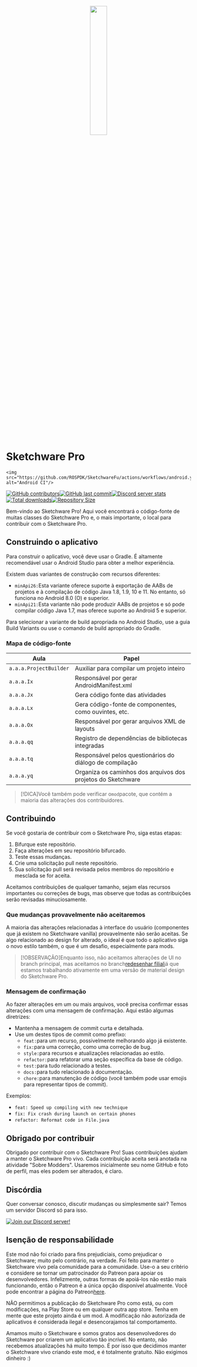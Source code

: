 <p align="center">
  <img src="assets/Sketchware-Pro.png" style="width: 30%;" />
</p>

# Sketchware Pro

    <img src="https://github.com/ROSPDK/SketchwareFu/actions/workflows/android.yml/badge.svg" alt="Android CI"/>

[![GitHub contributors](https://img.shields.io/github/contributors/Sketchware-Pro/Sketchware-Pro)](https://github.com/Sketchware-Pro/Sketchware-Pro/graphs/contributors)[![GitHub last commit](https://img.shields.io/github/last-commit/Sketchware-Pro/Sketchware-Pro)](https://github.com/Sketchware-Pro/Sketchware-Pro/commits/)[![Discord server stats](https://img.shields.io/discord/790686719753846785)](http://discord.gg/kq39yhT4rX)[![Total downloads](https://img.shields.io/github/downloads/Sketchware-Pro/Sketchware-Pro/total)](https://github.com/Sketchware-Pro/Sketchware-Pro/releases)[![Repository Size](https://img.shields.io/github/repo-size/Sketchware-Pro/Sketchware-Pro)](https://github.com/Sketchware-Pro/Sketchware-Pro)

Bem-vindo ao Sketchware Pro! Aqui você encontrará o código-fonte de muitas classes do Sketchware Pro e, o mais importante, o local para contribuir com o Sketchware Pro.

## Construindo o aplicativo

Para construir o aplicativo, você deve usar o Gradle. É altamente recomendável usar o Android Studio para obter a melhor experiência.

Existem duas variantes de construção com recursos diferentes:

-   `minApi26:`Esta variante oferece suporte à exportação de AABs de projetos e à compilação de código Java 1.8, 1.9, 10 e 11. No entanto, só funciona no Android 8.0 (O) e superior.
-   `minApi21:`Esta variante não pode produzir AABs de projetos e só pode compilar código Java 1.7, mas oferece suporte ao Android 5 e superior.

Para selecionar a variante de build apropriada no Android Studio, use a guia Build Variants ou use o comando de build apropriado do Gradle.

### Mapa de código-fonte

| Aula                   | Papel                                                        |
| ---------------------- | ------------------------------------------------------------ |
| `a.a.a.ProjectBuilder` | Auxiliar para compilar um projeto inteiro                    |
| `a.a.a.Ix`             | Responsável por gerar AndroidManifest.xml                    |
| `a.a.a.Jx`             | Gera código fonte das atividades                             |
| `a.a.a.Lx`             | Gera código-fonte de componentes, como ouvintes, etc.        |
| `a.a.a.Ox`             | Responsável por gerar arquivos XML de layouts                |
| `a.a.a.qq`             | Registro de dependências de bibliotecas integradas           |
| `a.a.a.tq`             | Responsável pelos questionários do diálogo de compilação     |
| `a.a.a.yq`             | Organiza os caminhos dos arquivos dos projetos do Sketchware |

> [!DICA]Você também pode verificar o`mod`pacote, que contém a maioria das alterações dos contribuidores.

## Contribuindo

Se você gostaria de contribuir com o Sketchware Pro, siga estas etapas:

1.  Bifurque este repositório.
2.  Faça alterações em seu repositório bifurcado.
3.  Teste essas mudanças.
4.  Crie uma solicitação pull neste repositório.
5.  Sua solicitação pull será revisada pelos membros do repositório e mesclada se for aceita.

Aceitamos contribuições de qualquer tamanho, sejam elas recursos importantes ou correções de bugs, mas observe que todas as contribuições serão revisadas minuciosamente.

### Que mudanças provavelmente não aceitaremos

A maioria das alterações relacionadas à interface do usuário (componentes que já existem no Sketchware vanilla) provavelmente não serão aceitas. Se algo relacionado ao design for alterado, o ideal é que todo o aplicativo siga o novo estilo também, o que é um desafio, especialmente para mods.

> [!OBSERVAÇÃO]Enquanto isso, não aceitamos alterações de UI no branch principal, mas aceitamos no branch[redesenhar filial](https://github.com/Sketchware-Pro/Sketchware-Pro/tree/material-redesign)já que estamos trabalhando ativamente em uma versão de material design do Sketchware Pro.

### Mensagem de confirmação

Ao fazer alterações em um ou mais arquivos, você precisa confirmar essas alterações com uma mensagem de confirmação. Aqui estão algumas diretrizes:

-   Mantenha a mensagem de commit curta e detalhada.
-   Use um destes tipos de commit como prefixo:
    -   `feat:`para um recurso, possivelmente melhorando algo já existente.
    -   `fix:`para uma correção, como uma correção de bug.
    -   `style:`para recursos e atualizações relacionadas ao estilo.
    -   `refactor:`para refatorar uma seção específica da base de código.
    -   `test:`para tudo relacionado a testes.
    -   `docs:`para tudo relacionado à documentação.
    -   `chore:`para manutenção de código (você também pode usar emojis para representar tipos de commit).

Exemplos:

-   `feat: Speed up compiling with new technique`
-   `fix: Fix crash during launch on certain phones`
-   `refactor: Reformat code in File.java`

## Obrigado por contribuir

Obrigado por contribuir com o Sketchware Pro! Suas contribuições ajudam a manter o Sketchware Pro vivo. Cada contribuição aceita será anotada na atividade "Sobre Modders". Usaremos inicialmente seu nome GitHub e foto de perfil, mas eles podem ser alterados, é claro.

## Discórdia

Quer conversar conosco, discutir mudanças ou simplesmente sair? Temos um servidor Discord só para isso.

[![Join our Discord server!](https://invidget.switchblade.xyz/kq39yhT4rX)](http://discord.gg/kq39yhT4rX)

## Isenção de responsabilidade

Este mod não foi criado para fins prejudiciais, como prejudicar o Sketchware; muito pelo contrário, na verdade. Foi feito para manter o Sketchware vivo pela comunidade para a comunidade. Use-o a seu critério e considere se tornar um patrocinador do Patreon para apoiar os desenvolvedores. Infelizmente, outras formas de apoiá-los não estão mais funcionando, então o Patreon é a única opção disponível atualmente. Você pode encontrar a página do Patreon[here](https://www.patreon.com/sketchware).

NÃO permitimos a publicação do Sketchware Pro como está, ou com modificações, na Play Store ou em qualquer outra app store. Tenha em mente que este projeto ainda é um mod. A modificação não autorizada de aplicativos é considerada ilegal e desencorajamos tal comportamento.

Amamos muito o Sketchware e somos gratos aos desenvolvedores do Sketchware por criarem um aplicativo tão incrível. No entanto, não recebemos atualizações há muito tempo. É por isso que decidimos manter o Sketchware vivo criando este mod, e é totalmente gratuito. Não exigimos dinheiro :)
